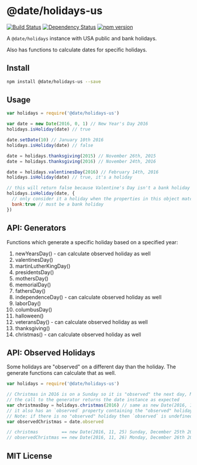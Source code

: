 # @date/holidays-us
[![Build Status](https://travis-ci.org/elidoran/node-date-holidays-us.svg?branch=master)](https://travis-ci.org/elidoran/node-date-holidays-us)
[![Dependency Status](https://gemnasium.com/elidoran/node-date-holidays-us.png)](https://gemnasium.com/elidoran/node-date-holidays-us)
[![npm version](https://badge.fury.io/js/%40date%2Fholidays-us.svg)](http://badge.fury.io/js/%40date%2Fholidays-us)

A `@date/holidays` instance with USA public and bank holidays.

Also has functions to calculate dates for specific holidays.

## Install

```sh
npm install @date/holidays-us --save
```

## Usage


```javascript
var holidays = require('@date/holidays-us')

var date = new Date(2016, 0, 1) // New Year's Day 2016
holidays.isHoliday(date) // true

date.setDate(10) // January 10th 2016
holidays.isHoliday(date) // false

date = holidays.thanksgiving(2015) // November 26th, 2015
date = holidays.thanksgiving(2016) // November 24th, 2016

date = holidays.valentinesDay(2016) // February 14th, 2016
holidays.isHoliday(date) // true, it's a holiday

// this will return false because Valentine's Day isn't a bank holiday
holidays.isHoliday(date, {
  // only consider it a holiday when the properties in this object match
  bank:true // must be a bank holiday
})
```

## API: Generators

Functions which generate a specific holiday based on a specified year:

1. newYearsDay() - can calculate observed holiday as well
2. valentinesDay()
3. martinLutherKingDay()
4. presidentsDay()
6. mothersDay()
7. memorialDay()
8. fathersDay()
9. independenceDay() - can calculate observed holiday as well
10. laborDay()
11. columbusDay()
12. halloween()
13. veteransDay() - can calculate observed holiday as well
14. thanksgiving()
15. christmas() - can calculate observed holiday as well

## API: Observed Holidays

Some holidays are "observed" on a different day than the holiday. The generate functions can calculate that as well.

```javascript
var holidays = require('@date/holidays-us')

// Christmas in 2016 is on a Sunday so it is "observed" the next day, Monday.
// the call to the generator returns the date instance as expected
var christmasDay = holidays.christmas(2016) // same as new Date(2016, 11, 25)
// it also has an `observed` property containing the "observed" holiday date
// Note: if there is no "observed" holiday then `observed` is undefined
var observedChristmas = date.observed

// christmas         == new Date(2016, 11, 25) Sunday, December 25th 2016
// observedChristmas == new Date(2016, 11, 26) Monday, December 26th 2016
```

## MIT License
